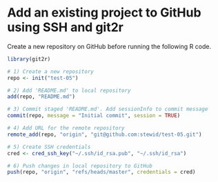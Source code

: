 # Add an existing project to GitHub using SSH and git2r

Create a new repository on GitHub before running the following R code.

```r
library(git2r)

# 1) Create a new repository
repo <- init("test-05")

# 2) Add 'README.md' to local repository
add(repo, "README.md")

# 3) Commit staged 'README.md'. Add sessionInfo to commit message
commit(repo, message = "Initial commit", session = TRUE)

# 4) Add URL for the remote repository
remote_add(repo, "origin", "git@github.com:stewid/test-05.git")

# 5) Create SSH credentials
cred <- cred_ssh_key("~/.ssh/id_rsa.pub", "~/.ssh/id_rsa")

# 6) Push changes in local repository to GitHub
push(repo, "origin", "refs/heads/master", credentials = cred)
```
